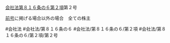 [会社法第８１６条の６第２項](会社法＿＿＿＿第８１６条の６第２項)第２号

[前号](会社法＿＿＿＿第８１６条の６第２項第１号)に掲げる場合以外の場合　全ての株主


#会社法
#会社法/第８１６条の６
#会社法/第８１６条の６/第２項
#会社法/第８１６条の６/第２項/第２号
